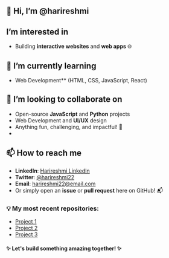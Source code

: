 ## 👋 Hi, I’m @harireshmi
## I’m interested in 
- Building **interactive websites** and **web apps** 🌐

## 🌱 I’m currently learning 
- Web Development** (HTML, CSS, JavaScript, React)

## 💞️ I’m looking to collaborate on
- Open-source **JavaScript** and **Python** projects
- Web Development and **UI/UX** design
- Anything fun, challenging, and impactful! 🚀
- 
## 📫 How to reach me
- **LinkedIn**: [Harireshmi LinkedIn](https://www.linkedin.com/in/harireshmi)
- **Twitter**: [@harireshmi22](https://twitter.com/harireshmi22)
- **Email**: harireshmi22@email.com
- Or simply open an **issue** or **pull request** here on GitHub! 📬

### 💡 My most recent repositories:
- [Project 1](https://github.com/harireshmi22/project1)
- [Project 2](https://github.com/harireshmi22/project2)
- [Project 3](https://github.com/harireshmi22/project3)

#### ✨ Let's build something amazing together! ✨
